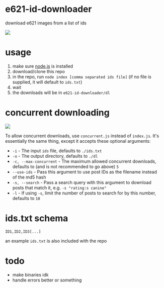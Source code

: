 # e621-id-downloader
download e621 images from a list of ids

![](https://i.imgur.com/bWWClX6.gif)

# usage
1. make sure [node.js](https://nodejs.org/) is installed
2. download/clone this repo
3. in the repo, run `node index [comma separated ids file]` (if no file is supplied, it will default to `ids.txt`)
4. wait
5. the downloads will be in `e621-id-downloader/dl`

# concurrent downloading

![](https://thumbs.gfycat.com/SlimyCapitalBurro-size_restricted.gif)

To allow concurrent downloads, use `concurrent.js` instead of `index.js`. It's essentially the same thing,
except it accepts these optional arguments:

- `-i` - The input `ids` file, defaults to `./ids.txt`
- `-o` - The output directory, defaults to `./dl`
- `-c, --max-concurrent` - The maximum allowed concurrent downloads, defaults to (and is not recommended to go above) `5`
- `--use-ids` - Pass this argument to use post IDs as the filename instead of the md5 hash
- `-s, --search` - Pass a search query with this argument to download posts that match it, e.g. `-s "rating:s canine"`
- `-l` - If using `-s`, limit the number of posts to search for by this number, defaults to `10` 

# ids.txt schema
`ID1,ID2,ID3[...]`

an example `ids.txt` is also included with the repo

# todo
* make binaries idk
* handle errors better or something
